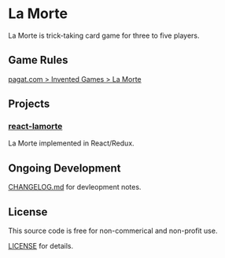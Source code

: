 # La Morte

La Morte is trick-taking card game for three to five players.

## Game Rules

[pagat.com > Invented Games > La Morte](https://www.pagat.com/invented/la_morte.html)

## Projects

### [react-lamorte](https://github.com/mphaller/lamorte/tree/master/react-lamorte)

La Morte implemented in React/Redux.

## Ongoing Development

[CHANGELOG.md](https://github.com/mphaller/lamorte/blob/master/CHANGELOG.md) for devleopment notes.

## License

This source code is free for non-commerical and non-profit use.

[LICENSE](https://github.com/mphaller/lamorte/blob/master/LICENSE) for details.
